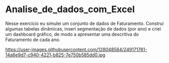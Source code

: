 # Analise_de_dados_com_Excel
Nesse exercício eu simulei um conjunto de dados de Faturamento. Construí algumas tabelas dinâmicas, inseri segmentação de dados (por ano) e criei um dashboard gráfico, de modo a apresentar uma descritiva do Faturamento de cada ano.  



https://user-images.githubusercontent.com/128048584/249171761-14a6e9d7-c940-4221-b825-7e750b585dd0.jpg
